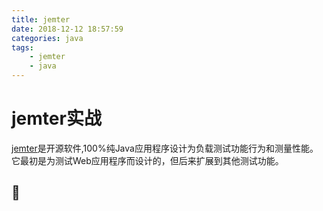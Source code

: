 ```yaml
---
title: jemter
date: 2018-12-12 18:57:59
categories: java
tags: 
    - jemter
    - java
---
```


# jemter实战

[jemter](https://jmeter.apache.org/)是开源软件,100%纯Java应用程序设计为负载测试功能行为和测量性能。它最初是为测试Web应用程序而设计的，但后来扩展到其他测试功能。

## 